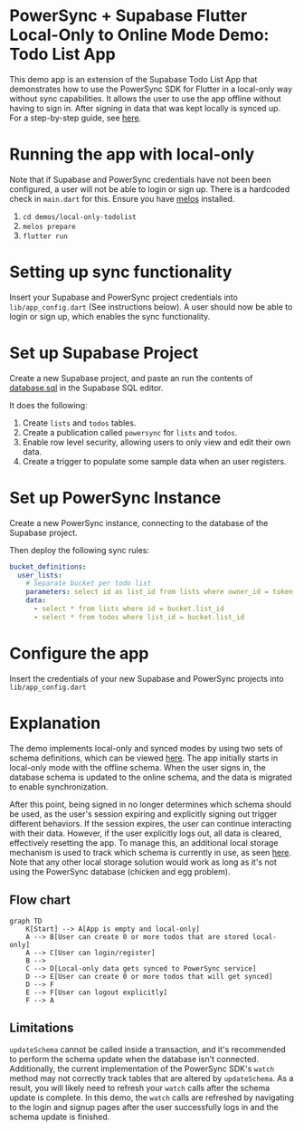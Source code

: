 # PowerSync + Supabase Flutter Local-Only to Online Mode Demo: Todo List App

This demo app is an extension of the Supabase Todo List App that demonstrates how to use the PowerSync SDK for Flutter in a local-only way without sync capabilities. It allows the user to use the app offline without having to sign in. After signing in data that was kept locally is synced up. For a step-by-step guide, see [here](https://docs.powersync.com/integration-guides/supabase).

# Running the app with local-only

Note that if Supabase and PowerSync credentials have not been been configured, a user will not be able to login or sign up. There is a hardcoded check in `main.dart` for this.
Ensure you have [melos](https://melos.invertase.dev/~melos-latest/getting-started) installed.

1. `cd demos/local-only-todolist`
2. `melos prepare`
3. `flutter run`

# Setting up sync functionality

Insert your Supabase and PowerSync project credentials into `lib/app_config.dart` (See instructions below).
A user should now be able to login or sign up, which enables the sync functionality.

# Set up Supabase Project

Create a new Supabase project, and paste an run the contents of [database.sql](./database.sql) in the Supabase SQL editor.

It does the following:

1. Create `lists` and `todos` tables.
2. Create a publication called `powersync` for `lists` and `todos`.
3. Enable row level security, allowing users to only view and edit their own data.
4. Create a trigger to populate some sample data when an user registers.

# Set up PowerSync Instance

Create a new PowerSync instance, connecting to the database of the Supabase project.

Then deploy the following sync rules:

```yaml
bucket_definitions:
  user_lists:
    # Separate bucket per todo list
    parameters: select id as list_id from lists where owner_id = token_parameters.user_id
    data:
      - select * from lists where id = bucket.list_id
      - select * from todos where list_id = bucket.list_id
```

# Configure the app

Insert the credentials of your new Supabase and PowerSync projects into `lib/app_config.dart`

# Explanation

The demo implements local-only and synced modes by using two sets of schema definitions, which can be viewed [here](./lib/models/schema.dart). The app initially starts in local-only mode with the offline schema. When the user signs in, the database schema is updated to the online schema, and the data is migrated to enable synchronization.

After this point, being signed in no longer determines which schema should be used, as the user's session expiring and explicitly signing out trigger different behaviors. If the session expires, the user can continue interacting with their data. However, if the user explicitly logs out, all data is cleared, effectively resetting the app. To manage this, an additional local storage mechanism is used to track which schema is currently in use, as seen [here](./lib/models/sync_mode.dart.dart). Note that any other local storage solution would work as long as it's not using the PowerSync database (chicken and egg problem).

## Flow chart

```mermaid
graph TD
    K[Start] --> A[App is empty and local-only]
    A --> B[User can create 0 or more todos that are stored local-only]
    A --> C[User can login/register]
    B -->
    C --> D[Local-only data gets synced to PowerSync service]
    D --> E[User can create 0 or more todos that will get synced]
    D --> F
    E --> F[User can logout explicitly]
    F --> A
```

## Limitations

`updateSchema` cannot be called inside a transaction, and it's recommended to perform the schema update when the database isn't connected.
Additionally, the current implementation of the PowerSync SDK's `watch` method may not correctly track tables that are altered by `updateSchema`. As a result, you will likely need to refresh your `watch` calls after the schema update is complete. In this demo, the `watch` calls are refreshed by navigating to the login and signup pages after the user successfully logs in and the schema update is finished.
